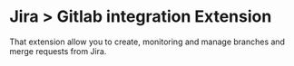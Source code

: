 # Jira > Gitlab integration Extension

That extension allow you to create, monitoring and manage branches and merge requests from Jira.
